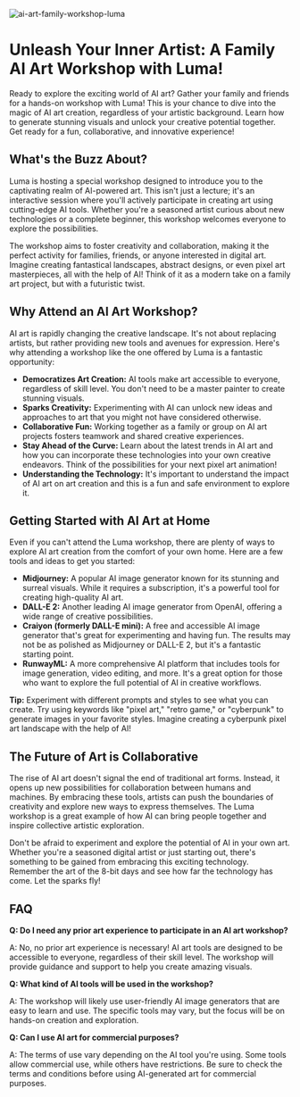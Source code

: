 ![ai-art-family-workshop-luma](https://images.pexels.com/photos/6684187/pexels-photo-6684187.jpeg?auto=compress&cs=tinysrgb&fit=crop&h=627&w=1200)

# Unleash Your Inner Artist: A Family AI Art Workshop with Luma!

Ready to explore the exciting world of AI art? Gather your family and friends for a hands-on workshop with Luma! This is your chance to dive into the magic of AI art creation, regardless of your artistic background. Learn how to generate stunning visuals and unlock your creative potential together. Get ready for a fun, collaborative, and innovative experience!

## What's the Buzz About?

Luma is hosting a special workshop designed to introduce you to the captivating realm of AI-powered art. This isn't just a lecture; it's an interactive session where you'll actively participate in creating art using cutting-edge AI tools. Whether you're a seasoned artist curious about new technologies or a complete beginner, this workshop welcomes everyone to explore the possibilities.

The workshop aims to foster creativity and collaboration, making it the perfect activity for families, friends, or anyone interested in digital art. Imagine creating fantastical landscapes, abstract designs, or even pixel art masterpieces, all with the help of AI! Think of it as a modern take on a family art project, but with a futuristic twist.

## Why Attend an AI Art Workshop?

AI art is rapidly changing the creative landscape. It's not about replacing artists, but rather providing new tools and avenues for expression. Here's why attending a workshop like the one offered by Luma is a fantastic opportunity:

*   **Democratizes Art Creation:** AI tools make art accessible to everyone, regardless of skill level. You don't need to be a master painter to create stunning visuals.
*   **Sparks Creativity:** Experimenting with AI can unlock new ideas and approaches to art that you might not have considered otherwise.
*   **Collaborative Fun:** Working together as a family or group on AI art projects fosters teamwork and shared creative experiences.
*   **Stay Ahead of the Curve:** Learn about the latest trends in AI art and how you can incorporate these technologies into your own creative endeavors. Think of the possibilities for your next pixel art animation!
*   **Understanding the Technology:** It's important to understand the impact of AI art on art creation and this is a fun and safe environment to explore it.

## Getting Started with AI Art at Home

Even if you can't attend the Luma workshop, there are plenty of ways to explore AI art creation from the comfort of your own home. Here are a few tools and ideas to get you started:

*   **Midjourney:** A popular AI image generator known for its stunning and surreal visuals. While it requires a subscription, it's a powerful tool for creating high-quality AI art.
*   **DALL-E 2:** Another leading AI image generator from OpenAI, offering a wide range of creative possibilities.
*   **Craiyon (formerly DALL-E mini):** A free and accessible AI image generator that's great for experimenting and having fun. The results may not be as polished as Midjourney or DALL-E 2, but it's a fantastic starting point.
*   **RunwayML:** A more comprehensive AI platform that includes tools for image generation, video editing, and more. It's a great option for those who want to explore the full potential of AI in creative workflows.

**Tip:** Experiment with different prompts and styles to see what you can create. Try using keywords like "pixel art," "retro game," or "cyberpunk" to generate images in your favorite styles. Imagine creating a cyberpunk pixel art landscape with the help of AI!

## The Future of Art is Collaborative

The rise of AI art doesn't signal the end of traditional art forms. Instead, it opens up new possibilities for collaboration between humans and machines. By embracing these tools, artists can push the boundaries of creativity and explore new ways to express themselves. The Luma workshop is a great example of how AI can bring people together and inspire collective artistic exploration.

Don't be afraid to experiment and explore the potential of AI in your own art. Whether you're a seasoned digital artist or just starting out, there's something to be gained from embracing this exciting technology. Remember the art of the 8-bit days and see how far the technology has come. Let the sparks fly!

## FAQ

**Q: Do I need any prior art experience to participate in an AI art workshop?**

A: No, no prior art experience is necessary! AI art tools are designed to be accessible to everyone, regardless of their skill level. The workshop will provide guidance and support to help you create amazing visuals.

**Q: What kind of AI tools will be used in the workshop?**

A: The workshop will likely use user-friendly AI image generators that are easy to learn and use. The specific tools may vary, but the focus will be on hands-on creation and exploration.

**Q: Can I use AI art for commercial purposes?**

A: The terms of use vary depending on the AI tool you're using. Some tools allow commercial use, while others have restrictions. Be sure to check the terms and conditions before using AI-generated art for commercial purposes.